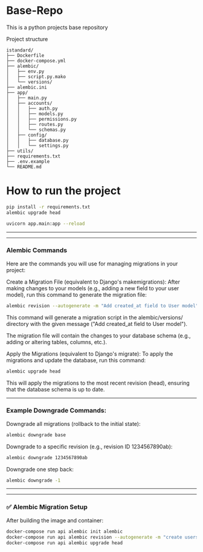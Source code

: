# Base-Repo
This is a python projects base repository


Project structure
```
istandard/
├── Dockerfile
├── docker-compose.yml
├── alembic/
│   ├── env.py
│   ├── script.py.mako
│   └── versions/
├── alembic.ini
├── app/
│   ├── main.py
│   ├── accounts/
│   │   ├── auth.py
│   │   ├── models.py
│   │   ├── permissions.py
│   │   ├── routes.py
│   │   └── schemas.py
│   ├── config/
│   │   ├── database.py
│   │   └── settings.py
├── utils/
├── requirements.txt
├── .env.example
└── README.md
```

# How to run the project

```bash
pip install -r requirements.txt
alembic upgrade head

```
```bash
uvicorn app.main:app --reload
```

<hr>
<hr>

### Alembic Commands
Here are the commands you will use for managing migrations in your project:

Create a Migration File (equivalent to Django's makemigrations): After making changes to your models (e.g., adding a new field to your user model), run this command to generate the migration file:
```bash
alembic revision --autogenerate -m "Add created_at field to User model"
```

This command will generate a migration script in the alembic/versions/ directory with the given message ("Add created_at field to User model").

The migration file will contain the changes to your database schema (e.g., adding or altering tables, columns, etc.).

Apply the Migrations (equivalent to Django's migrate): To apply the migrations and update the database, run this command:

```bash
alembic upgrade head
```
This will apply the migrations to the most recent revision (head), ensuring that the database schema is up to date.

<hr>

### Example Downgrade Commands:
Downgrade all migrations (rollback to the initial state):

```bash
alembic downgrade base
```
Downgrade to a specific revision (e.g., revision ID 1234567890ab):
```bash
alembic downgrade 1234567890ab
```

Downgrade one step back:
```bash
alembic downgrade -1
```
<hr>
<hr>


### ✅ Alembic Migration Setup
After building the image and container:

```bash
docker-compose run api alembic init alembic
docker-compose run api alembic revision --autogenerate -m "create users table"
docker-compose run api alembic upgrade head